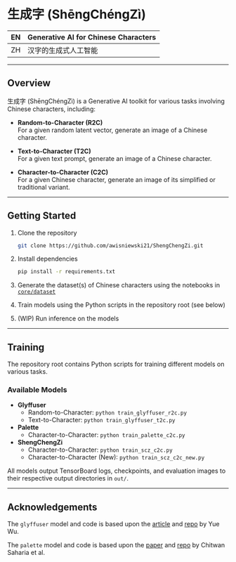 # 生成字 (ShēngChéngZì)

| EN | Generative AI for Chinese Characters |
| --- | --- |
| ZH | 汉字的生成式人工智能 |

---

## Overview

生成字 (ShēngChéngZì) is a Generative AI toolkit for various tasks involving Chinese characters, including:

- **Random-to-Character (R2C)**  
For a given random latent vector, generate an image of a Chinese character.

- **Text-to-Character (T2C)**  
For a given text prompt, generate an image of a Chinese character.

- **Character-to-Character (C2C)**  
For a given Chinese character, generate an image of its simplified or traditional variant.

---

## Getting Started

1. Clone the repository

    ```bash
    git clone https://github.com/awisniewski21/ShengChengZi.git
    ```

2. Install dependencies

    ```bash
    pip install -r requirements.txt
    ```

3. Generate the dataset(s) of Chinese characters using the notebooks in [`core/dataset`](core/dataset)
4. Train models using the Python scripts in the repository root (see below)
5. (WIP) Run inference on the models

---

## Training

The repository root contains Python scripts for training different models on various tasks.

### Available Models

- **Glyffuser**
  - Random-to-Character: `python train_glyffuser_r2c.py`
  - Text-to-Character: `python train_glyffuser_t2c.py`
- **Palette**
  - Character-to-Character: `python train_palette_c2c.py`
- **ShengChengZi**
  - Character-to-Character: `python train_scz_c2c.py`
  - Character-to-Character (New): `python train_scz_c2c_new.py`

All models output TensorBoard logs, checkpoints, and evaluation images to their respective output directories in `out/`.

---

## Acknowledgements

The `glyffuser` model and code is based upon the [article](https://yue-here.com/posts/glyffuser/) and [repo](https://github.com/yue-here/glyffuser/tree/main) by Yue Wu.

The `palette` model and code is based upon the [paper](https://doi.org/10.1145/3528233.353075) and [repo](https://github.com/Janspiry/Palette-Image-to-Image-Diffusion-Models) by Chitwan Saharia et al.
